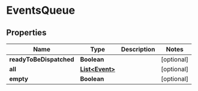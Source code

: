 # EventsQueue

## Properties
Name | Type | Description | Notes
------------ | ------------- | ------------- | -------------
**readyToBeDispatched** | **Boolean** |  |  [optional]
**all** | [**List&lt;Event&gt;**](Event.md) |  |  [optional]
**empty** | **Boolean** |  |  [optional]
